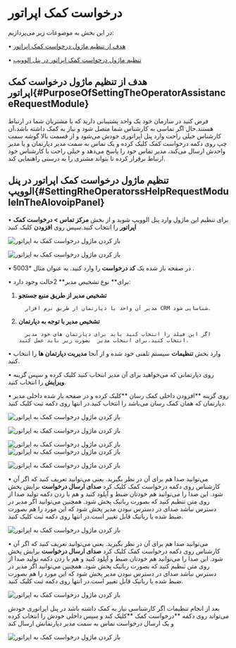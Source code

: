 # درخواست کمک اپراتور

در این بخش به موضوعات زیر می‌پردازیم:

•	[هدف از تنظیم ماژول درخواست کمک اپراتور ](#PurposeOfSettingTheOperatorAssistanceRequestModule)

•	[تنظیم ماژول درخواست کمک اپراتور در پنل الوویپ ](#SettingRheOperatorssHelpRequestModuleInTheAlovoipPanel)

## هدف از تنظیم ماژول درخواست کمک اپراتور{#PurposeOfSettingTheOperatorAssistanceRequestModule}

فرض کنید در سازمان خود  یک واحد پشتیبانی دارید که با مشتریان شما در ارتباط هستند.حال اگر تماسی به کارشناس شما متصل شود و نیاز به کمک داشته باشد،آن کارشناس خیلی راحت وارد پنل اپراتوری خودش می‌شود و از قسمت بالا گوشه سمت چپ روی دکمه درخواست  کمک کلیک کرده و یک تماس به سمت مدیر دپارتمان و یا مدیر واحدش ارسال می‌کند، مدیر تماس خود را پاسخ می‌دهد و خیلی راحت با کارشناس خود ارتباط برقرار کرده تا بتواند مشتری را به درستی راهنمایی کند.

## تنظیم ماژول درخواست کمک اپراتور در پنل الوویپ{#SettingRheOperatorssHelpRequestModuleInTheAlovoipPanel}

•	برای تنظیم این ماژول وارد پنل الوویپ شوید و از بخش **مرکز تماس > درخواست کمک اپراتور** را انتخاب کنید.سپس روی **افزودن** کلیک کنید

![باز کردن ماژول درخواست کمک به اپراتور](./Images/route-operator-help-1.png)

![باز کردن ماژول درخواست کمک به اپراتور](./Images/route-operator-help-2.png)


•	در صفحه باز شده یک **کد درخواست** را وارد کنید. به عنوان مثال *5003 .

•	برای** نوع تشخیص مدیر** 2حالت وجود دارد:

1.	**تشخیص مدیر از طریق منبع جستجو**

          مدیر آن واحد یا دپارتمان از طریق نرم افزار CRM شناسایی شود.

2.	**تشخیص مدیر با توجه به دپارتمان** 

          اگر این فیلد را انتخاب کنید باید برای دپارتمان های خود مدیر انتخاب کنید.برای انتخاب مدیر  بصورت زیر باید عمل کنید.

•	وارد بخش **تنظیمات** سیستم تلفنی خود شده و از آنجا **مدیریت دپارتمان ها** را انتخاب کنید.

•	روی دپارتمانی که می‌خواهید برای آن مدیر انتخاب کنید کلیک کرده و سپس گزینه **ویرایش** را انتخاب کنید.

•	روی گزینه **افزودن داخلی کمک رسان **کلیک کرده و در صفحه باز شده داخلی مدیر دپارتمان که همان کمک رسان می‌باشد را انتخاب کنید.در انتها روی دکمه ثبت کلیک کنید.


![باز کردن ماژول درخواست کمک به اپراتور](./Images/route-operator-help-3.png)

![باز کردن ماژول درخواست کمک به اپراتور](./Images/route-operator-help-4.png)

![باز کردن ماژول درخواست کمک به اپراتور](./Images/route-operator-help-6.png)
![باز کردن ماژول درخواست کمک به اپراتور](./Images/route-operator-help-7.png)

![باز کردن ماژول درخواست کمک به اپراتور](./Images/route-operator-help-8.png)

•	می‌توانید صدا هم برای آن در نظر بگیرید. یعنی می‌توانید تعریف کنید که اگر آن کارشناس روی دکمه درخواست کمک کلیک کرد **صدای ارسال درخواست** برایش پخش شود. این صدا را می‌توانید هم خودتان ضبط و آپلود کنید و هم  با زدن دکمه تولید صدا از روی متن تنظیم کنید که بصورت رباتیک پخش شود. همچنین می‌توانید اگر مدیر در دسترس نباشد صدای در دسترس نبودن مدیر پخش شود که این مورد را هم بصورت ضبط شده یا رباتیک قابل تغییر است.در انتها روی دکمه ثبت کلیک کنید.  

![باز کردن ماژول درخواست کمک به اپراتور](./Images/route-operator-help-9.png)

•	می‌توانید صدا هم برای آن در نظر بگیرید. یعنی می‌توانید تعریف کنید که اگر آن کارشناس روی دکمه درخواست کمک کلیک کرد **صدای ارسال درخواست** برایش پخش شود. این صدا را می‌توانید هم خودتان ضبط و آپلود کنید و هم  با زدن دکمه تولید صدا از روی متن تنظیم کنید که بصورت رباتیک پخش شود. همچنین می‌توانید اگر مدیر در دسترس نباشد صدای در دسترس نبودن مدیر پخش شود که این مورد را هم بصورت ضبط شده یا رباتیک قابل تغییر است.در انتها روی دکمه ثبت کلیک کنید.  

![باز کردن ماژول درخواست کمک به اپراتور](./Images/route-operator-help-10.png)

بعد از انجام تنظیمات اگر کارشناسی نیاز به کمک داشته باشد در پنل اپراتوری خودش می‌تواند روی دکمه **درخواست کمک **کلیک کند و  سپس داخلی خودش را انتخاب کرده و یک ارسال درخواست تماس به سمت مدیر دپارتمانش ارسال کند

![باز کردن ماژول درخواست کمک به اپراتور](./Images/route-operator-help10.png)